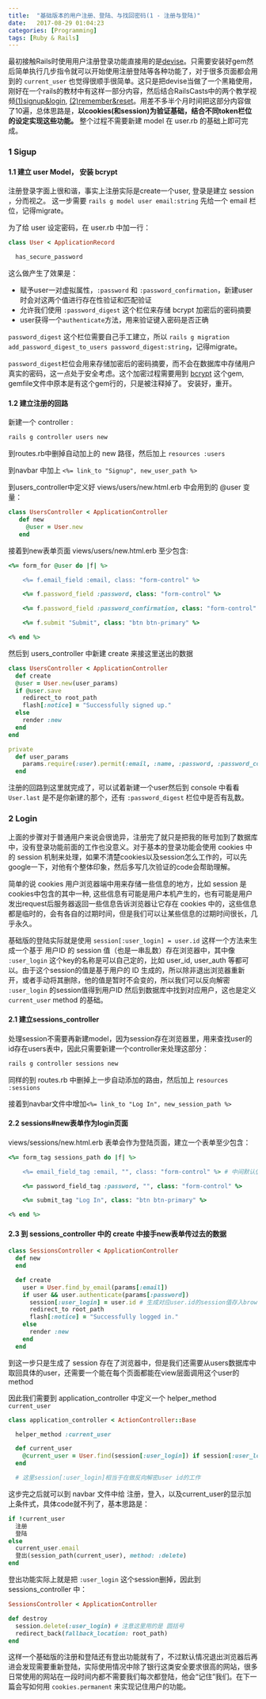 ```yaml
---
title:  "基础版本的用户注册、登陆、与找回密码(1 - 注册与登陆)"
date:   2017-08-29 01:04:23
categories: [Programming]
tags: [Ruby & Rails]
---
```


最初接触Rails时使用用户注册登录功能直接用的是[devise](https://github.com/plataformatec/devise)。只需要安装好gem然后简单执行几步指令就可以开始使用注册登陆等各种功能了，对于很多页面都会用到的 `current_user` 也觉得很顺手很简单。这只是把devise当做了一个黑箱使用，刚好在一个rails的教材中有这样一部分内容，然后结合RailsCasts中的两个教学视频[(1)signup&login](http://railscasts.com/episodes/250-authentication-from-scratch-revised), [(2)remember&reset](http://railscasts.com/episodes/274-remember-me-reset-password)。用差不多半个月时间把这部分内容做了10遍，总体思路是，**以cookies(和session)为验证基础，结合不同token栏位的设定实现这些功能。** 整个过程不需要新建 model 在 user.rb 的基础上即可完成。

### 1 Sigup
#### 1.1 建立 user Model， 安装 bcrypt
注册登录字面上很和谐，事实上注册实际是create一个user, 登录是建立 session ，分而视之。
这一步需要 `rails g model user email:string` 先给一个 email 栏位，记得migrate。

为了给 user 设定密码，在 user.rb 中加一行：
```ruby
class User < ApplicationRecord

  has_secure_password

```

这么做产生了效果是：
- 赋予user一对虚拟属性，`:password` 和 `:password_confirmation`，新建user时会对这两个值进行存在性验证和匹配验证
- 允许我们使用 `:password_digest` 这个栏位来存储 bcrypt 加密后的密码摘要
- user获得一个`authenticate`方法，用来验证键入密码是否正确

`password_digest` 这个栏位需要自己手工建立，所以 `rails g migration add_password_digest_to_users password_digest:string`，记得migrate。

`password_digest`栏位会用来存储加密后的密码摘要，而不会在数据库中存储用户真实的密码，这一点处于安全考虑。这个加密过程需要用到 [bcrypt](https://github.com/codahale/bcrypt-ruby) 这个gem, gemfile文件中原本是有这个gem行的，只是被注释掉了。 安装好，重开。

#### 1.2 建立注册的回路

新建一个 controller :
```ruby
rails g controller users new
```
到routes.rb中删掉自动加上的 new 路径，然后加上 `resources :users`

到navbar 中加上 `<%= link_to "Signup", new_user_path %>`

到users_controller中定义好 views/users/new.html.erb 中会用到的 @user 变量：
```ruby
class UsersController < ApplicationController
   def new
     @user = User.new
   end
```

接着到new表单页面 views/users/new.html.erb 至少包含:
```ruby
<%= form_for @user do |f| %>

    <%= f.email_field :email, class: "form-control" %>

    <%= f.password_field :password, class: "form-control" %>

    <%= f.password_field :password_confirmation, class: "form-control" %>

    <%= f.submit "Submit", class: "btn btn-primary" %>

<% end %>
```

然后到 users_controller 中新建 create 来接这里送出的数据

```ruby
class UsersController < ApplicationController
  def create
  @user = User.new(user_params)
  if @user.save
    redirect_to root_path
    flash[:notice] = "Successfully signed up."
  else
    render :new
  end
end

private
  def user_params
    params.require(:user).permit(:email, :name, :password, :password_confirmation)
  end
```

注册的回路到这里就完成了，可以试着新建一个user然后到 console 中看看 `User.last` 是不是你新建的那个，还有 `:password_digest` 栏位中是否有乱数。

### 2 Login

上面的步骤对于普通用户来说会很诡异，注册完了就只是把我的账号加到了数据库中，没有登录功能前面的工作也没意义。对于基本的登录功能会使用 cookies 中的 session 机制来处理，如果不清楚cookies以及session怎么工作的，可以先google一下，对他有个整体印象，然后多写几次验证的code会帮助理解。

简单的说 cookies 用户浏览器端中用来存储一些信息的地方，比如 session 是cookies中包含的其中一种, 这些信息有可能是用户本机产生的，也有可能是用户发出request后服务器返回一些信息告诉浏览器让它存在 cookies 中的，这些信息都是临时的，会有各自的过期时间，但是我们可以让某些信息的过期时间很长，几乎永久。

基础版的登陆实际就是使用 `session[:user_login] = user.id` 这样一个方法来生成一个基于 用户ID 的 session 值（也是一串乱数）存在浏览器中，其中像 `:user_login` 这个key的名称是可以自己定的，比如 user_id, user_auth 等都可以。由于这个session的值是基于用户的 ID 生成的，所以除非退出浏览器重新开，或者手动将其删除，他的值是暂时不会变的，所以我们可以反向解密 `:user_login` 的session值得到用户ID 然后到数据库中找到对应用户，这也是定义 `current_user`  method 的基础。

#### 2.1 建立sessions_controller
处理session不需要再新建model，因为session存在浏览器里，用来查找user的id存在users表中，因此只需要新建一个controller来处理这部分：

```ruby
rails g controller sessions new
```

同样的到 routes.rb 中删掉上一步自动添加的路由，然后加上 `resources :sessions`

接着到navbar文件中增加`<%= link_to "Log In", new_session_path %>`

#### 2.2 sessions#new表单作为login页面

views/sessions/new.html.erb 表单会作为登陆页面，建立一个表单至少包含：
```ruby
<%= form_tag sessions_path do |f| %>

    <%= email_field_tag :email, "", class: "form-control" %> # 中间默认值那里需要一个空值占位符

    <%= password_field_tag :password, "", class: "form-control" %>

    <%= submit_tag "Log In", class: "btn btn-primary" %>

<% end %>
```

#### 2.3 到 sessions_controller 中的 create 中接手new表单传过去的数据

```ruby
class SessionsController < ApplicationController
  def new
  end

  def create
    user = User.find_by_email(params[:email])
    if user && user.authenticate(params[:password])
      session[:user_login] = user.id # 生成对应user.id的session值存入browser
      redirect_to root_path
      flash[:notice] = "Successfully logged in."
    else
      render :new
    end
  end
```

到这一步只是生成了 session 存在了浏览器中，但是我们还需要从users数据库中取回具体的user，还需要一个能在每个页面都能在view层面调用这个user的method

因此我们需要到 application_controller 中定义一个 helper_method `current_user`

```ruby
class application_controller < ActionController::Base

  helper_method :current_user

  def current_user
    @current_user = User.find(session[:user_login]) if session[:user_login]
  end

  # 这里session[:user_login]相当于在做反向解密user id的工作
```

这步完之后就可以到 navbar 文件中给 注册，登入，以及current_user的显示加上条件式，具体code就不列了，基本思路是：
```ruby
if !current_user
  注册
  登陆
else
  current_user.email
  登出(session_path(current_user), method: :delete)
end
```

登出功能实际上就是把 `:user_login` 这个session删掉，因此到 sessions_controller 中：

```ruby
SessionsController < ApplicationController

def destroy
  session.delete(:user_login) # 注意这里用的是 圆括号
  redirect_back(fallback_location: root_path)
end
```

这样一个基础版的注册和登陆还有登出功能就有了，不过默认情况退出浏览器后再进会发现需要重新登陆，实际使用情况中除了银行这类安全要求很高的网站，很多日常使用的网站在一段时间内都不需要我们每次都登陆，他会“记住”我们。在下一篇会写如何用 `cookies.permanent` 来实现记住用户的功能。

